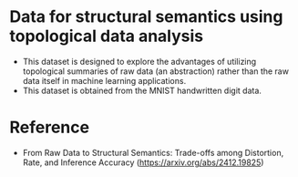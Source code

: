# Data for structural semantics using topological data analysis
- This dataset is designed to explore the advantages of utilizing topological summaries of raw data (an abstraction) rather than the raw data itself in machine learning applications.
- This dataset is obtained from the MNIST handwritten digit data. 

# Reference
- From Raw Data to Structural Semantics: Trade-offs among Distortion, Rate, and Inference Accuracy (https://arxiv.org/abs/2412.19825)
